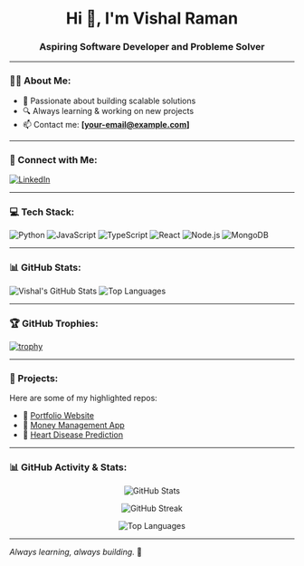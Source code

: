 <h1 align="center">Hi 👋, I'm Vishal Raman</h1>
<h3 align="center">Aspiring Software Developer and Probleme Solver</h3>

---

### 🧑‍💻 About Me:

- 🎯 Passionate about building scalable solutions  
- 🔍 Always learning & working on new projects  
- 📫 Contact me: **[your-email@example.com]**

---

### 🔗 Connect with Me:

[![LinkedIn](https://img.shields.io/badge/-LinkedIn-blue?style=flat&logo=linkedin)](https://www.linkedin.com/in/YOUR-USERNAME)

---

### 💻 Tech Stack:

![Python](https://img.shields.io/badge/-Python-3776AB?style=flat&logo=python&logoColor=white)
![JavaScript](https://img.shields.io/badge/-JavaScript-F7DF1E?style=flat&logo=javascript&logoColor=black)
![TypeScript](https://img.shields.io/badge/-TypeScript-007ACC?style=flat&logo=typescript)
![React](https://img.shields.io/badge/-React-20232A?style=flat&logo=react)
![Node.js](https://img.shields.io/badge/-Node.js-339933?style=flat&logo=nodedotjs)
![MongoDB](https://img.shields.io/badge/-MongoDB-47A248?style=flat&logo=mongodb)

---

### 📊 GitHub Stats:

![Vishal's GitHub Stats](https://github-readme-stats.vercel.app/api?username=thevishalmisra&show_icons=true&theme=tokyonight)
![Top Languages](https://github-readme-stats.vercel.app/api/top-langs/?username=thevishalmisra&layout=compact&theme=tokyonight)

---

### 🏆 GitHub Trophies:

[![trophy](https://github-profile-trophy.vercel.app/?username=thevishalmisra&theme=radical)](https://github.com/ryo-ma/github-profile-trophy)

---

### 🚀 Projects:

Here are some of my highlighted repos:

- 🔧 [Portfolio Website](https://github.com/thevishalmisra/portfolio)
- 🧮 [Money Management App](https://github.com/thevishalmisra/money-management)
- 🧠 [Heart Disease Prediction](https://github.com/thevishalmisra/heart-diseases-predication)


---

### 📊 GitHub Activity & Stats:

<p align="center">
  <img src="https://github-readme-stats.vercel.app/api?username=thevishalmisra&show_icons=true&theme=tokyonight" alt="GitHub Stats" />
</p>

<p align="center">
  <img src="https://github-readme-streak-stats.herokuapp.com?user=thevishalmisra&theme=tokyonight&date_format=M%20j%5B%2C%20Y%5D" alt="GitHub Streak" />
</p>

<p align="center">
  <img src="https://github-readme-stats.vercel.app/api/top-langs/?username=thevishalmisra&layout=compact&theme=tokyonight" alt="Top Languages" />
</p>


---

*Always learning, always building.* 🚀


<!--
**thevishalmisra/thevishalmisra** is a ✨ _special_ ✨ repository because its `README.md` (this file) appears on your GitHub profile.

Here are some ideas to get you started:

- 🔭 I’m currently working on ...
- 🌱 I’m currently learning ...
- 👯 I’m looking to collaborate on ...
- 🤔 I’m looking for help with ...
- 💬 Ask me about ...
- 📫 How to reach me: ...
- 😄 Pronouns: ...
- ⚡ Fun fact: ...
-->
